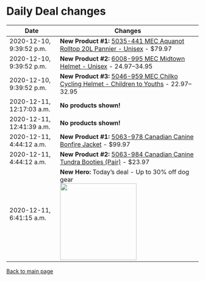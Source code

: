 # Daily Deal changes

| Date | Changes |
| --- | --- |
| 2020-12-10, 9:39:52 p.m. | **New Product #1:** [5035-441 MEC Aquanot Rolltop 20L Pannier - Unisex](/en/product/5035-441/Aquanot-Rolltop-20L-Pannier?colour=BK000) - $79.97 |
| 2020-12-10, 9:39:52 p.m. | **New Product #2:** [6008-995 MEC Midtown Helmet - Unisex](/en/product/6008-995/Midtown-Helmet?colour=DNV01) - $24.97–$34.95 |
| 2020-12-10, 9:39:52 p.m. | **New Product #3:** [5046-959 MEC Chilko Cycling Helmet - Children to Youths](/en/product/5046-959/Chilko-Cycling-Helmet?colour=BK000) - $22.97–$32.95 |
| 2020-12-11, 12:17:03 a.m. | **No products shown!** |
| 2020-12-11, 12:41:39 a.m. | **No products shown!** |
| 2020-12-11, 4:44:12 a.m. | **New Product #1:** [5063-978 Canadian Canine Bonfire Jacket](/en/product/5063-978/Bonfire-Jacket?colour=FRE17) - $99.97 |
| 2020-12-11, 4:44:12 a.m. | **New Product #2:** [5063-984 Canadian Canine Tundra Booties (Pair)](/en/product/5063-984/Tundra-Booties-%28Pair%29?colour=TIG01) - $23.97 |
| 2020-12-11, 6:41:15 a.m. | **New Hero:** Today’s deal - Up to 30% off dog gear <br /><img src='https://mec.imgix.net/medias/sys_master/images/images/h0e/h79/9153011286046/20-058-WildWeeks-web-D47-PLP-DailyDeals-5x2-Nov27-EN.jpg?w=800&h=800&auto=format&q=60' width='200' /> |

[Back to main page](index.md)